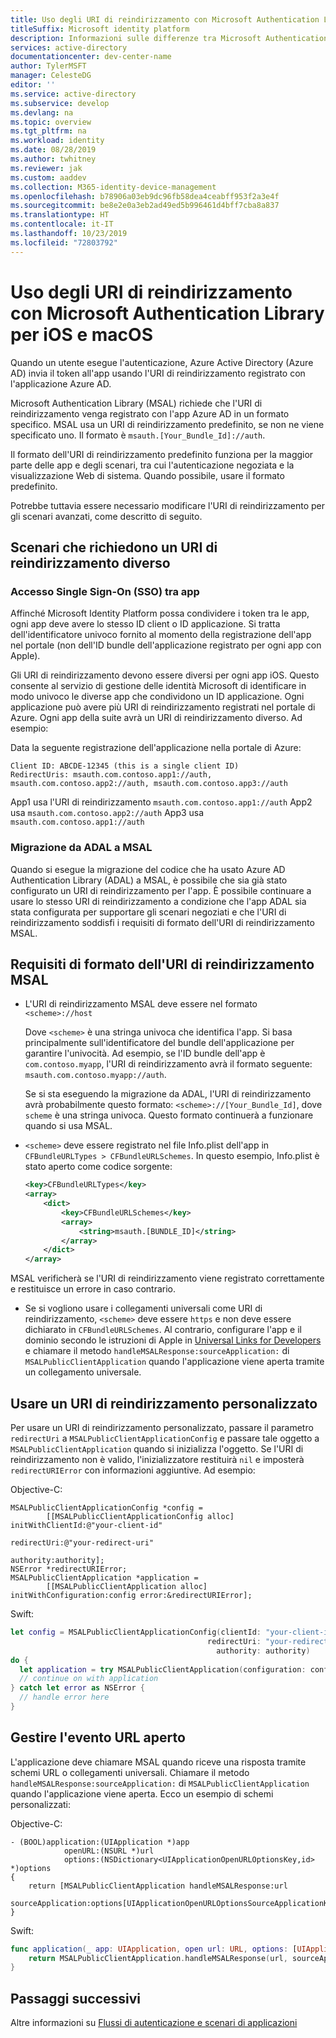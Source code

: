 ```yaml
---
title: Uso degli URI di reindirizzamento con Microsoft Authentication Library
titleSuffix: Microsoft identity platform
description: Informazioni sulle differenze tra Microsoft Authentication Library per ObjectiveC (MSAL per iOS e macOS) e Azure AD Authentication Library per ObjectiveC (ADAL.ObjC) e su come eseguire la migrazione tra di essi.
services: active-directory
documentationcenter: dev-center-name
author: TylerMSFT
manager: CelesteDG
editor: ''
ms.service: active-directory
ms.subservice: develop
ms.devlang: na
ms.topic: overview
ms.tgt_pltfrm: na
ms.workload: identity
ms.date: 08/28/2019
ms.author: twhitney
ms.reviewer: jak
ms.custom: aaddev
ms.collection: M365-identity-device-management
ms.openlocfilehash: b78906a03eb9dc96fb58dea4ceabff953f2a3e4f
ms.sourcegitcommit: be8e2e0a3eb2ad49ed5b996461d4bff7cba8a837
ms.translationtype: HT
ms.contentlocale: it-IT
ms.lasthandoff: 10/23/2019
ms.locfileid: "72803792"
---
```

# <a name="using-redirect-uris-with-the-microsoft-authentication-library-for-ios-and-macos"></a>Uso degli URI di reindirizzamento con Microsoft Authentication Library per iOS e macOS

Quando un utente esegue l'autenticazione, Azure Active Directory (Azure AD) invia il token all'app usando l'URI di reindirizzamento registrato con l'applicazione Azure AD.

Microsoft Authentication Library (MSAL) richiede che l'URI di reindirizzamento venga registrato con l'app Azure AD in un formato specifico. MSAL usa un URI di reindirizzamento predefinito, se non ne viene specificato uno. Il formato è `msauth.[Your_Bundle_Id]://auth`.

Il formato dell'URI di reindirizzamento predefinito funziona per la maggior parte delle app e degli scenari, tra cui l'autenticazione negoziata e la visualizzazione Web di sistema. Quando possibile, usare il formato predefinito.

Potrebbe tuttavia essere necessario modificare l'URI di reindirizzamento per gli scenari avanzati, come descritto di seguito.

## <a name="scenarios-that-require-a-different-redirect-uri"></a>Scenari che richiedono un URI di reindirizzamento diverso

### <a name="cross-app-single-sign-on-sso"></a>Accesso Single Sign-On (SSO) tra app

Affinché Microsoft Identity Platform possa condividere i token tra le app, ogni app deve avere lo stesso ID client o ID applicazione. Si tratta dell'identificatore univoco fornito al momento della registrazione dell'app nel portale (non dell'ID bundle dell'applicazione registrato per ogni app con Apple).

Gli URI di reindirizzamento devono essere diversi per ogni app iOS. Questo consente al servizio di gestione delle identità Microsoft di identificare in modo univoco le diverse app che condividono un ID applicazione. Ogni applicazione può avere più URI di reindirizzamento registrati nel portale di Azure. Ogni app della suite avrà un URI di reindirizzamento diverso. Ad esempio:

Data la seguente registrazione dell'applicazione nella portale di Azure:

    Client ID: ABCDE-12345 (this is a single client ID)
    RedirectUris: msauth.com.contoso.app1://auth, msauth.com.contoso.app2://auth, msauth.com.contoso.app3://auth

App1 usa l'URI di reindirizzamento `msauth.com.contoso.app1://auth` App2 usa `msauth.com.contoso.app2://auth` App3 usa `msauth.com.contoso.app1://auth`

### <a name="migrating-from-adal-to-msal"></a>Migrazione da ADAL a MSAL

Quando si esegue la migrazione del codice che ha usato Azure AD Authentication Library (ADAL) a MSAL, è possibile che sia già stato configurato un URI di reindirizzamento per l'app. È possibile continuare a usare lo stesso URI di reindirizzamento a condizione che l'app ADAL sia stata configurata per supportare gli scenari negoziati e che l'URI di reindirizzamento soddisfi i requisiti di formato dell'URI di reindirizzamento MSAL.

## <a name="msal-redirect-uri-format-requirements"></a>Requisiti di formato dell'URI di reindirizzamento MSAL

* L'URI di reindirizzamento MSAL deve essere nel formato `<scheme>://host`

    Dove `<scheme>` è una stringa univoca che identifica l'app. Si basa principalmente sull'identificatore del bundle dell'applicazione per garantire l'univocità. Ad esempio, se l'ID bundle dell'app è `com.contoso.myapp`, l'URI di reindirizzamento avrà il formato seguente: `msauth.com.contoso.myapp://auth`.

    Se si sta eseguendo la migrazione da ADAL, l'URI di reindirizzamento avrà probabilmente questo formato: `<scheme>://[Your_Bundle_Id]`, dove `scheme` è una stringa univoca. Questo formato continuerà a funzionare quando si usa MSAL.

* `<scheme>` deve essere registrato nel file Info.plist dell'app in `CFBundleURLTypes > CFBundleURLSchemes`.  In questo esempio, Info.plist è stato aperto come codice sorgente:

    ```xml
    <key>CFBundleURLTypes</key>
    <array>
        <dict>
            <key>CFBundleURLSchemes</key>
            <array>
                <string>msauth.[BUNDLE_ID]</string>
            </array>
        </dict>
    </array>
    ```
    

MSAL verificherà se l'URI di reindirizzamento viene registrato correttamente e restituisce un errore in caso contrario.
    
* Se si vogliono usare i collegamenti universali come URI di reindirizzamento, `<scheme>` deve essere `https` e non deve essere dichiarato in `CFBundleURLSchemes`. Al contrario, configurare l'app e il dominio secondo le istruzioni di Apple in [Universal Links for Developers](https://developer.apple.com/ios/universal-links/) e chiamare il metodo `handleMSALResponse:sourceApplication:` di `MSALPublicClientApplication` quando l'applicazione viene aperta tramite un collegamento universale.

## <a name="use-a-custom-redirect-uri"></a>Usare un URI di reindirizzamento personalizzato

Per usare un URI di reindirizzamento personalizzato, passare il parametro `redirectUri` a `MSALPublicClientApplicationConfig` e passare tale oggetto a `MSALPublicClientApplication` quando si inizializza l'oggetto. Se l'URI di reindirizzamento non è valido, l'inizializzatore restituirà `nil` e imposterà `redirectURIError` con informazioni aggiuntive.  Ad esempio:

Objective-C:

```objc
MSALPublicClientApplicationConfig *config =
        [[MSALPublicClientApplicationConfig alloc] initWithClientId:@"your-client-id"
                                                        redirectUri:@"your-redirect-uri"
                                                        authority:authority];
NSError *redirectURIError;
MSALPublicClientApplication *application =
        [[MSALPublicClientApplication alloc] initWithConfiguration:config error:&redirectURIError];
```

Swift:

```swift
let config = MSALPublicClientApplicationConfig(clientId: "your-client-id",
                                            redirectUri: "your-redirect-uri",
                                              authority: authority)
do {
  let application = try MSALPublicClientApplication(configuration: config)
  // continue on with application          
} catch let error as NSError {
  // handle error here
}       
```



## <a name="handle-the-url-opened-event"></a>Gestire l'evento URL aperto

L'applicazione deve chiamare MSAL quando riceve una risposta tramite schemi URL o collegamenti universali. Chiamare il metodo `handleMSALResponse:sourceApplication:` di `MSALPublicClientApplication` quando l'applicazione viene aperta. Ecco un esempio di schemi personalizzati:

Objective-C:

```objc
- (BOOL)application:(UIApplication *)app
            openURL:(NSURL *)url
            options:(NSDictionary<UIApplicationOpenURLOptionsKey,id> *)options
{
    return [MSALPublicClientApplication handleMSALResponse:url 
                                         sourceApplication:options[UIApplicationOpenURLOptionsSourceApplicationKey]];
}
```

Swift:

```swift
func application(_ app: UIApplication, open url: URL, options: [UIApplication.OpenURLOptionsKey : Any] = [:]) -> Bool {
    return MSALPublicClientApplication.handleMSALResponse(url, sourceApplication: options[UIApplication.OpenURLOptionsKey.sourceApplication] as? String)
}
```



## <a name="next-steps"></a>Passaggi successivi

Altre informazioni su [Flussi di autenticazione e scenari di applicazioni](authentication-flows-app-scenarios.md)
